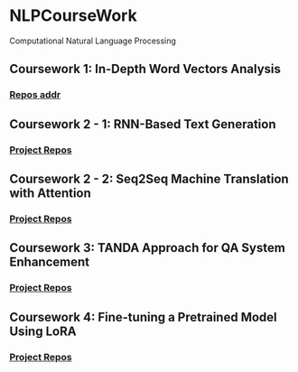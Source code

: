 # NLPCourseWork

Computational Natural Language Processing

## Coursework 1: In-Depth Word Vectors Analysis

### [Repos addr](https://github.com/iMilesHo/WordVectorAnalysis)

## Coursework 2 - 1: RNN-Based Text Generation

### [Project Repos](https://github.com/iMilesHo/RNNTextGen)

## Coursework 2 - 2: Seq2Seq Machine Translation with Attention

### [Project Repos](https://github.com/iMilesHo/Seq2SeqTranslationWithAtt)

## Coursework 3: TANDA Approach for QA System Enhancement

### [Project Repos](https://github.com/iMilesHo/TANDAforQAEnhancement)

## Coursework 4: Fine-tuning a Pretrained Model Using LoRA

### [Project Repos](https://github.com/iMilesHo/FineTuningViaLoRA)
